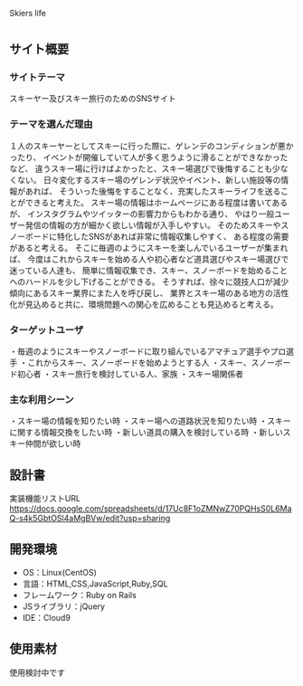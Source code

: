 Skiers life

# <Skiers life>

## サイト概要
### サイトテーマ
スキーヤー及びスキー旅行のためのSNSサイト

### テーマを選んだ理由
１人のスキーヤーとしてスキーに行った際に、ゲレンデのコンディションが悪かったり、
イベントが開催していて人が多く思うように滑ることができなかったなど、
違うスキー場に行けばよかったと、スキー場選びで後悔することも少なくない。
日々変化するスキー場のゲレンデ状況やイベント、新しい施設等の情報があれば、
そういった後悔をすることなく、充実したスキーライフを送ることができると考えた。
スキー場の情報はホームページにある程度は書いてあるが、
インスタグラムやツイッターの影響力からもわかる通り、
やはり一般ユーザー発信の情報の方が細かく欲しい情報が入手しやすい。
そのためスキーやスノーボードに特化したSNSがあれば非常に情報収集しやすく、
ある程度の需要があると考える。
そこに毎週のようにスキーを楽しんでいるユーザーが集まれば、
今度はこれからスキーを始める人や初心者など道具選びやスキー場選びで迷っている人達も、
簡単に情報収集でき、スキー、スノーボードを始めることへのハードルを少し下げることができる。
そうすれば、徐々に競技人口が減少傾向にあるスキー業界にまた人を呼び戻し、
業界とスキー場のある地方の活性化が見込めると共に、環境問題への関心を広めることも見込めると考える。

### ターゲットユーザ
・毎週のようにスキーやスノーボードに取り組んでいるアマチュア選手やプロ選手
・これからスキー、スノーボードを始めようとする人
・スキー、スノーボード初心者
・スキー旅行を検討している人、家族
・スキー場関係者


### 主な利用シーン
・スキー場の情報を知りたい時
・スキー場への道路状況を知りたい時
・スキーに関する情報交換をしたい時
・新しい道具の購入を検討している時
・新しいスキー仲間が欲しい時



## 設計書
実装機能リストURL
https://docs.google.com/spreadsheets/d/17Uc8F1oZMNwZ70PQHsS0L6MaQ-s4k5GbtOSl4aMgBVw/edit?usp=sharing



## 開発環境
- OS：Linux(CentOS)
- 言語：HTML,CSS,JavaScript,Ruby,SQL
- フレームワーク：Ruby on Rails
- JSライブラリ：jQuery
- IDE：Cloud9

## 使用素材
使用検討中です
